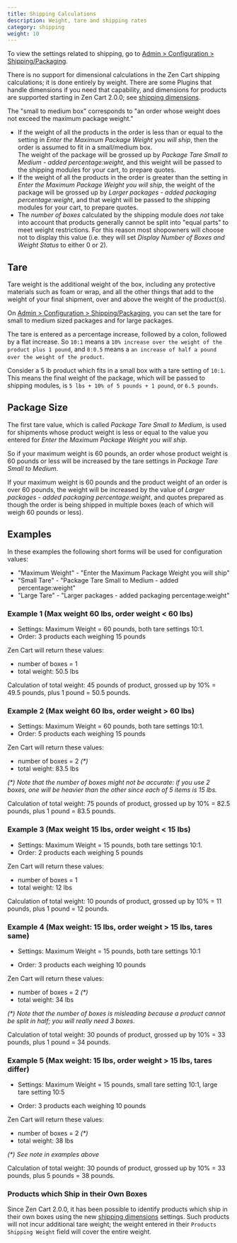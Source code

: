 ```yaml
---
title: Shipping Calculations 
description: Weight, tare and shipping rates
category: shipping
weight: 10
---
```


To view the settings related to shipping, go to 
[Admin > Configuration > Shipping/Packaging](/user/admin_pages/configuration/configuration_shippingpackaging/). 

There is no support for dimensional calculations in the Zen Cart shipping calculations; it is done entirely by weight. There are some Plugins that handle dimensions if you need that capability, and dimensions for products are supported starting in Zen Cart 2.0.0; see [shipping dimensions](/user/shipping/dimensions).

The "small to medium box" corresponds to "an order whose weight does not exceed the maximum package weight." 

* If the weight of all the products in the order is less than or equal to the setting in _Enter the Maximum Package Weight you will ship_, 
then the order is assumed to fit in a small/medium box.  
The weight of the package will be grossed up by _Package Tare Small to Medium  - added percentage:weight_, 
and this weight will be passed to the shipping modules for your cart, to prepare quotes.
* If the weight of all the products in the order is greater than the setting in _Enter the Maximum Package Weight you will ship_, 
the weight of the package will be grossed up by _Larger packages - added packaging percentage:weight_, 
and that weight will be passed to the shipping modules for your cart, to prepare quotes. 
* The _number of boxes_ calculated by the shipping module does *not* take into account that products generally cannot be split into "equal parts" to meet weight restrictions.
For this reason most shopowners will choose not to display this value (i.e. they will set _Display Number of Boxes and Weight Status_ to either 0 or 2). 


## Tare
Tare weight is the additional weight of the box, including any protective materials such as foam or wrap, 
and all the other things that add to the weight of your final shipment,
over and above the weight of the product(s). 

On [Admin > Configuration > Shipping/Packaging](/user/admin_pages/configuration/configuration_shippingpackaging/), you can set the tare for small to medium sized packages and for large packages. 

The tare is entered as a percentage increase, followed  by a colon, followed by a flat increase.
So `10:1` means a `10% increase over the weight of the product plus 1 pound`,
and 
`0:0.5` means a `an increase of half a pound over the weight of the product`.

Consider a 5 lb product which fits in a small box with a tare setting of `10:1`. 
This means the final weight of the package, which will be passed to shipping modules, 
is `5 lbs + 10% of 5 pounds + 1 pound`, or `6.5 pounds`.

## Package Size 
The first tare value, which is called *Package Tare Small to Medium*, is used
for shipments whose product weight is less or equal to the value you entered for 
*Enter the Maximum Package Weight you will ship*.  

So if your maximum weight is 60 pounds, an order whose product weight is 
60 pounds or less will be increased by the tare settings in *Package Tare Small to Medium*. 

If your maximum weight is 60 pounds and the product weight of an order is over 60 pounds, 
the weight will be increased by the value of *Larger packages - added packaging percentage:weight*, 
and quotes prepared as though the order is being shipped in multiple boxes (each of which will weigh 60 pounds or less). 

## Examples 
In these examples the following short forms will be used for configuration values: 

- "Maximum Weight" - "Enter the Maximum Package Weight you will ship"
- "Small Tare" - "Package Tare Small to Medium - added percentage:weight"
- "Large Tare" - "Larger packages - added packaging percentage:weight" 


### Example 1 (Max weight 60 lbs, order weight < 60 lbs)

- Settings: Maximum Weight = 60 pounds, both tare settings 10:1. 
- Order: 3 products each weighing 15 pounds 

Zen Cart will return these values: 

- number of boxes = 1
- total weight: 50.5 lbs 

Calculation of total weight: 45 pounds of product, grossed up by 10% = 49.5 pounds, plus 1 pound = 50.5 pounds. 


### Example 2 (Max weight 60 lbs, order weight > 60 lbs)

- Settings: Maximum Weight = 60 pounds, both tare settings 10:1. 
- Order: 5 products each weighing 15 pounds 

Zen Cart will return these values: 

- number of boxes = 2 _(*)_
- total weight: 83.5 lbs 

_(*) Note that the number of boxes might not be accurate: if you use 2 boxes, one will be heavier than the other since each of 5 items is 15 lbs._

Calculation of total weight: 75 pounds of product, grossed up by 10% = 82.5 pounds, plus 1 pound = 83.5 pounds. 


### Example 3 (Max weight 15 lbs, order weight < 15 lbs)

- Settings: Maximum Weight = 15 pounds, both tare settings 10:1. 
- Order: 2 products each weighing 5 pounds 

Zen Cart will return these values: 

- number of boxes = 1
- total weight: 12 lbs 

Calculation of total weight: 10 pounds of product, grossed up by 10% = 11 pounds, plus 1 pound = 12 pounds. 


### Example 4 (Max weight: 15 lbs, order weight > 15 lbs, tares same)

- Settings: Maximum Weight = 15 pounds, both tare settings 10:1 

- Order: 3 products each weighing 10 pounds 

Zen Cart will return these values: 
 
- number of boxes = 2 _(*)_
- total weight: 34 lbs  

_(*) Note that the number of boxes is misleading because a product cannot be split in half; you will really need 3 boxes._

Calculation of total weight: 30 pounds of product, grossed up by 10% = 33 pounds, plus 1 pound = 34 pounds. 


### Example 5 (Max weight: 15 lbs, order weight > 15 lbs, tares differ)

- Settings: Maximum Weight = 15 pounds, small tare setting 10:1, large tare setting 10:5 

- Order: 3 products each weighing 10 pounds 

Zen Cart will return these values: 
 
- number of boxes = 2 _(*)_
- total weight: 38 lbs  

_(*) See note in examples above_

Calculation of total weight: 30 pounds of product, grossed up by 10% = 33 pounds, plus 5 pounds = 38 pounds. 

### Products which Ship in their Own Boxes 

Since Zen Cart 2.0.0, it has been possible to identify products which ship in their own boxes using the new [shipping dimensions](/user/shipping/shipping_dimensions/) settings.   Such products will not incur additional tare weight; the weight entered in their `Products Shipping Weight` field will cover the entire weight. 
